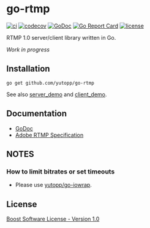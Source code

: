 # go-rtmp

[![ci](https://github.com/yutopp/go-rtmp/workflows/ci/badge.svg)](https://github.com/yutopp/go-rtmp/actions?query=workflow%3Aci)
[![codecov](https://codecov.io/gh/yutopp/go-rtmp/branch/master/graph/badge.svg?token=KXgQ1x8BQP)](https://codecov.io/gh/yutopp/go-rtmp)
[![GoDoc](https://godoc.org/github.com/yutopp/go-rtmp?status.svg)](http://godoc.org/github.com/yutopp/go-rtmp)
[![Go Report Card](https://goreportcard.com/badge/github.com/yutopp/go-rtmp)](https://goreportcard.com/report/github.com/yutopp/go-rtmp)
[![license](https://img.shields.io/github/license/yutopp/go-rtmp.svg)](https://github.com/yutopp/go-rtmp/blob/master/LICENSE_1_0.txt)

RTMP 1.0 server/client library written in Go.

*Work in progress*

## Installation

```
go get github.com/yutopp/go-rtmp
```

See also [server_demo](https://github.com/yutopp/go-rtmp/tree/master/example/server_demo) and [client_demo](https://github.com/yutopp/go-rtmp/blob/master/example/client_demo/main.go).

## Documentation

- [GoDoc](https://pkg.go.dev/github.com/yutopp/go-rtmp)
- [Adobe RTMP Specification](https://rtmp.veriskope.com/docs/spec/)


## NOTES

### How to limit bitrates or set timeouts

- Please use [yutopp/go-iowrap](https://github.com/yutopp/go-iowrap).

## License

[Boost Software License - Version 1.0](./LICENSE_1_0.txt)
